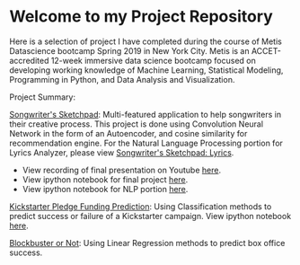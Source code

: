 # Welcome to my Project Repository

Here is a selection of project I have completed during the course of Metis Datascience bootcamp Spring 2019 in New York City. Metis is an ACCET-accredited 12-week immersive data science bootcamp focused on developing working knowledge of Machine Learning, Statistical Modeling, Programming in Python, and Data Analysis and Visualization.

Project Summary:

[Songwriter's Sketchpad](https://github.com/carrie2010210/dsp_qiu/blob/master/Songwriter's%20Sketchpad.ipynb): Multi-featured application to help songwriters in their creative process. This project is done using Convolution Neural Network in the form of an Autoencoder, and cosine similarity for recommendation engine. For the Natural Language Processing portion for Lyrics Analyzer, please view [Songwriter's Sketchpad: Lyrics](link).
* View recording of final presentation on Youtube [here](https://youtu.be/4w32wVGfqFk).
* View ipython notebook for final project [here](https://github.com/carrie2010210/dsp_qiu/blob/master/Songwriter's%20Sketchpad.ipynb).
* View ipython notebook for NLP portion [here](link).


[Kickstarter Pledge Funding Prediction](link): Using Classification methods to predict success or failure of a Kickstarter campaign. View ipython notebook [here](https://github.com/carrie2010210/dsp_qiu/blob/master/Kickstarter%20Project%2003-Copy1.ipynb).

[Blockbuster or Not](https://github.com/carrie2010210/dsp_qiu/blob/master/LinReg_Project.md): Using Linear Regression methods to predict box office success. 

